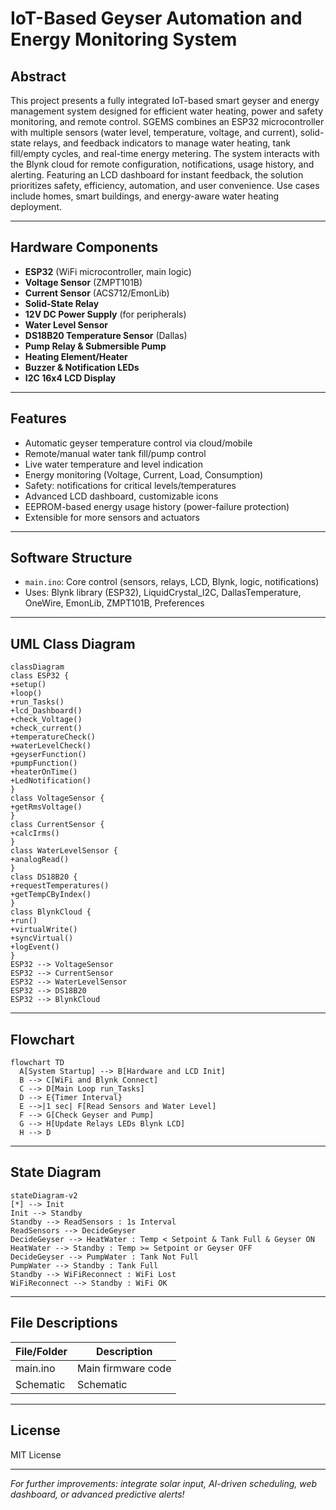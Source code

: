 # IoT-Based Geyser Automation and Energy Monitoring System

## Abstract

This project presents a fully integrated IoT-based smart geyser and energy management system designed for efficient water heating, power and safety monitoring, and remote control. SGEMS combines an ESP32 microcontroller with multiple sensors (water level, temperature, voltage, and current), solid-state relays, and feedback indicators to manage water heating, tank fill/empty cycles, and real-time energy metering. The system interacts with the Blynk cloud for remote configuration, notifications, usage history, and alerting. Featuring an LCD dashboard for instant feedback, the solution prioritizes safety, efficiency, automation, and user convenience. Use cases include homes, smart buildings, and energy-aware water heating deployment.

---

## Hardware Components

- **ESP32** (WiFi microcontroller, main logic)
- **Voltage Sensor** (ZMPT101B)
- **Current Sensor** (ACS712/EmonLib)
- **Solid-State Relay**
- **12V DC Power Supply** (for peripherals)
- **Water Level Sensor**
- **DS18B20 Temperature Sensor** (Dallas)
- **Pump Relay & Submersible Pump**
- **Heating Element/Heater**
- **Buzzer & Notification LEDs**
- **I2C 16x4 LCD Display**

---

## Features

- Automatic geyser temperature control via cloud/mobile
- Remote/manual water tank fill/pump control
- Live water temperature and level indication
- Energy monitoring (Voltage, Current, Load, Consumption)
- Safety: notifications for critical levels/temperatures
- Advanced LCD dashboard, customizable icons
- EEPROM-based energy usage history (power-failure protection)
- Extensible for more sensors and actuators

---

## Software Structure

- `main.ino`: Core control (sensors, relays, LCD, Blynk, logic, notifications)
- Uses: Blynk library (ESP32), LiquidCrystal_I2C, DallasTemperature, OneWire, EmonLib, ZMPT101B, Preferences

---

## UML Class Diagram

```mermaid
classDiagram
class ESP32 {
+setup()
+loop()
+run_Tasks()
+lcd_Dashboard()
+check_Voltage()
+check_current()
+temperatureCheck()
+waterLevelCheck()
+geyserFunction()
+pumpFunction()
+heaterOnTime()
+LedNotification()
}
class VoltageSensor {
+getRmsVoltage()
}
class CurrentSensor {
+calcIrms()
}
class WaterLevelSensor {
+analogRead()
}
class DS18B20 {
+requestTemperatures()
+getTempCByIndex()
}
class BlynkCloud {
+run()
+virtualWrite()
+syncVirtual()
+logEvent()
}
ESP32 --> VoltageSensor
ESP32 --> CurrentSensor
ESP32 --> WaterLevelSensor
ESP32 --> DS18B20
ESP32 --> BlynkCloud
```

---

## Flowchart

```mermaid
flowchart TD
  A[System Startup] --> B[Hardware and LCD Init]
  B --> C[WiFi and Blynk Connect]
  C --> D[Main Loop run_Tasks]
  D --> E{Timer Interval}
  E -->|1 sec| F[Read Sensors and Water Level]
  F --> G[Check Geyser and Pump]
  G --> H[Update Relays LEDs Blynk LCD]
  H --> D
```

---

## State Diagram

```mermaid
stateDiagram-v2
[*] --> Init
Init --> Standby
Standby --> ReadSensors : 1s Interval
ReadSensors --> DecideGeyser
DecideGeyser --> HeatWater : Temp < Setpoint & Tank Full & Geyser ON
HeatWater --> Standby : Temp >= Setpoint or Geyser OFF
DecideGeyser --> PumpWater : Tank Not Full
PumpWater --> Standby : Tank Full
Standby --> WiFiReconnect : WiFi Lost
WiFiReconnect --> Standby : WiFi OK
```

---

## File Descriptions

| File/Folder           | Description                                       |
|-----------------------|---------------------------------------------------|
| main.ino              | Main firmware code                                |
| Schematic            | Schematic			                                    |

---

## License

MIT License

---

*For further improvements: integrate solar input, AI-driven scheduling, web dashboard, or advanced predictive alerts!*
